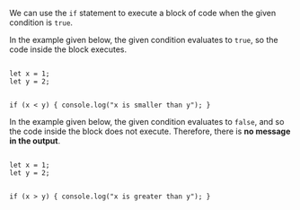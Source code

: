 We can use the `if` statement to execute a block of code when the given condition is `true`.

In the example given below, the given condition evaluates to `true`, so the code inside the block executes.

<Editor lang="javascript">
<code>
let x = 1;
let y = 2;

if (x < y) {
  console.log("x is smaller than y");
}
</code>
</Editor>

In the example given below, the given condition evaluates to `false`, and so the code inside the block does not execute. Therefore, there is **no message in the output**. 

<Editor lang="javascript">
<code>
let x = 1;
let y = 2;

if (x > y) {
  console.log("x is greater than y");
}
</code>
</Editor>